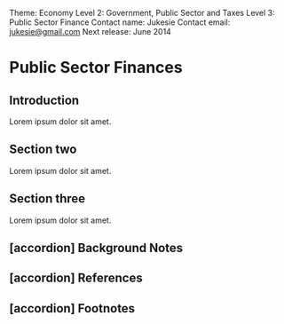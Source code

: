 Theme: Economy
Level 2: Government, Public Sector and Taxes
Level 3: Public Sector Finance
Contact name: Jukesie
Contact email: jukesie@gmail.com
Next release: June 2014

# Public Sector Finances

## Introduction

Lorem ipsum dolor sit amet.

## Section two

Lorem ipsum dolor sit amet.

## Section three

Lorem ipsum dolor sit amet.

## [accordion] Background Notes

## [accordion] References

## [accordion] Footnotes
